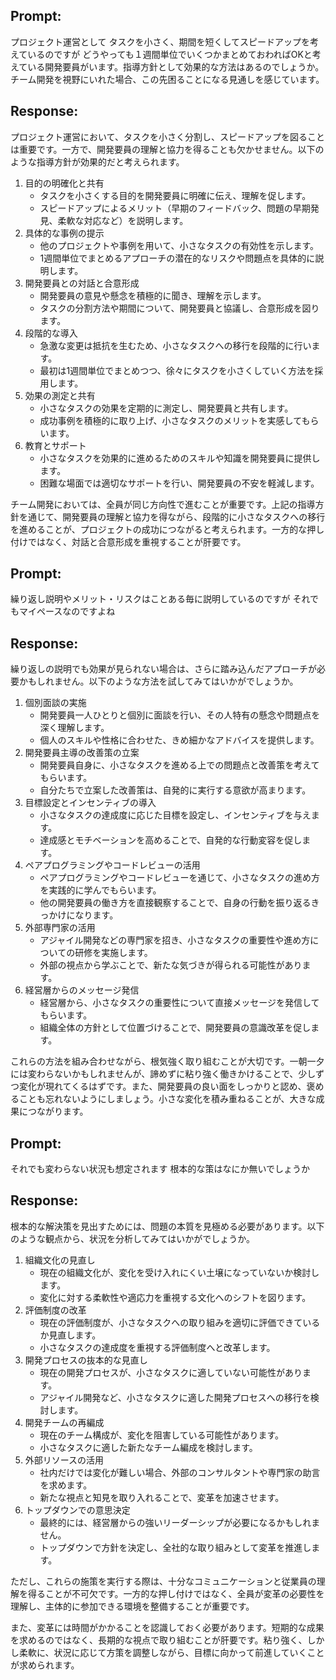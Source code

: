 ## Prompt:
プロジェクト運営として
タスクを小さく、期間を短くしてスピードアップを考えているのですが
どうやっても１週間単位でいくつかまとめておわればOKと考えている開発要員がいます。指導方針として効果的な方法はあるのでしょうか。
チーム開発を視野にいれた場合、この先困ることになる見通しを感じています。

## Response:
プロジェクト運営において、タスクを小さく分割し、スピードアップを図ることは重要です。一方で、開発要員の理解と協力を得ることも欠かせません。以下のような指導方針が効果的だと考えられます。

1. 目的の明確化と共有
   * タスクを小さくする目的を開発要員に明確に伝え、理解を促します。
   * スピードアップによるメリット（早期のフィードバック、問題の早期発見、柔軟な対応など）を説明します。
2. 具体的な事例の提示
   * 他のプロジェクトや事例を用いて、小さなタスクの有効性を示します。
   * 1週間単位でまとめるアプローチの潜在的なリスクや問題点を具体的に説明します。
3. 開発要員との対話と合意形成
   * 開発要員の意見や懸念を積極的に聞き、理解を示します。
   * タスクの分割方法や期間について、開発要員と協議し、合意形成を図ります。
4. 段階的な導入
   * 急激な変更は抵抗を生むため、小さなタスクへの移行を段階的に行います。
   * 最初は1週間単位でまとめつつ、徐々にタスクを小さくしていく方法を採用します。
5. 効果の測定と共有
   * 小さなタスクの効果を定期的に測定し、開発要員と共有します。
   * 成功事例を積極的に取り上げ、小さなタスクのメリットを実感してもらいます。
6. 教育とサポート
   * 小さなタスクを効果的に進めるためのスキルや知識を開発要員に提供します。
   * 困難な場面では適切なサポートを行い、開発要員の不安を軽減します。

チーム開発においては、全員が同じ方向性で進むことが重要です。上記の指導方針を通じて、開発要員の理解と協力を得ながら、段階的に小さなタスクへの移行を進めることが、プロジェクトの成功につながると考えられます。一方的な押し付けではなく、対話と合意形成を重視することが肝要です。

## Prompt:
繰り返し説明やメリット・リスクはことある毎に説明しているのですが
それでもマイペースなのですよね

## Response:
繰り返しの説明でも効果が見られない場合は、さらに踏み込んだアプローチが必要かもしれません。以下のような方法を試してみてはいかがでしょうか。

1. 個別面談の実施
   * 開発要員一人ひとりと個別に面談を行い、その人特有の懸念や問題点を深く理解します。
   * 個人のスキルや性格に合わせた、きめ細かなアドバイスを提供します。
2. 開発要員主導の改善策の立案
   * 開発要員自身に、小さなタスクを進める上での問題点と改善策を考えてもらいます。
   * 自分たちで立案した改善策は、自発的に実行する意欲が高まります。
3. 目標設定とインセンティブの導入
   * 小さなタスクの達成度に応じた目標を設定し、インセンティブを与えます。
   * 達成感とモチベーションを高めることで、自発的な行動変容を促します。
4. ペアプログラミングやコードレビューの活用
   * ペアプログラミングやコードレビューを通じて、小さなタスクの進め方を実践的に学んでもらいます。
   * 他の開発要員の働き方を直接観察することで、自身の行動を振り返るきっかけになります。
5. 外部専門家の活用
   * アジャイル開発などの専門家を招き、小さなタスクの重要性や進め方についての研修を実施します。
   * 外部の視点から学ぶことで、新たな気づきが得られる可能性があります。
6. 経営層からのメッセージ発信
   * 経営層から、小さなタスクの重要性について直接メッセージを発信してもらいます。
   * 組織全体の方針として位置づけることで、開発要員の意識改革を促します。

これらの方法を組み合わせながら、根気強く取り組むことが大切です。一朝一夕には変わらないかもしれませんが、諦めずに粘り強く働きかけることで、少しずつ変化が現れてくるはずです。また、開発要員の良い面をしっかりと認め、褒めることも忘れないようにしましょう。小さな変化を積み重ねることが、大きな成果につながります。

## Prompt:
それでも変わらない状況も想定されます
根本的な策はなにか無いでしょうか

## Response:
根本的な解決策を見出すためには、問題の本質を見極める必要があります。以下のような観点から、状況を分析してみてはいかがでしょうか。

1. 組織文化の見直し
   * 現在の組織文化が、変化を受け入れにくい土壌になっていないか検討します。
   * 変化に対する柔軟性や適応力を重視する文化へのシフトを図ります。
2. 評価制度の改革
   * 現在の評価制度が、小さなタスクへの取り組みを適切に評価できているか見直します。
   * 小さなタスクの達成度を重視する評価制度へと改革します。
3. 開発プロセスの抜本的な見直し
   * 現在の開発プロセスが、小さなタスクに適していない可能性があります。
   * アジャイル開発など、小さなタスクに適した開発プロセスへの移行を検討します。
4. 開発チームの再編成
   * 現在のチーム構成が、変化を阻害している可能性があります。
   * 小さなタスクに適した新たなチーム編成を検討します。
5. 外部リソースの活用
   * 社内だけでは変化が難しい場合、外部のコンサルタントや専門家の助言を求めます。
   * 新たな視点と知見を取り入れることで、変革を加速させます。
6. トップダウンでの意思決定
   * 最終的には、経営層からの強いリーダーシップが必要になるかもしれません。
   * トップダウンで方針を決定し、全社的な取り組みとして変革を推進します。

ただし、これらの施策を実行する際は、十分なコミュニケーションと従業員の理解を得ることが不可欠です。一方的な押し付けではなく、全員が変革の必要性を理解し、主体的に参加できる環境を整備することが重要です。

また、変革には時間がかかることを認識しておく必要があります。短期的な成果を求めるのではなく、長期的な視点で取り組むことが肝要です。粘り強く、しかし柔軟に、状況に応じて方策を調整しながら、目標に向かって前進していくことが求められます。

